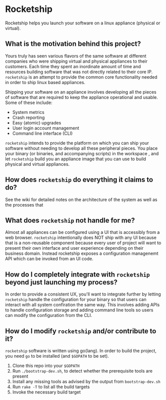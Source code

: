 # Rocketship

Rocketship helps you launch your software on a linux appliance (physical or virtual).

## What is the motivation behind this project?

Yours truly has seen various flavors of the same software at different companies
who were shipping virtual and physical appliances to their customers. Each time
they spent an inordinate amount of time and resources building software that was
not directly related to their core IP. `rocketship` is an attempt to provide the
common core functionality needed in order to ship linux based appliances.

Shipping your software on an appliance involves developing all the pieces of software
that are required to keep the appliance operational and usable. Some of these include:

* System metrics
* Crash reporting
* Easy (atomic) upgrades
* User login account management
* Command line interface (CLI)

`rocketship` intends to provide the platform on which you can ship your software
without needing to develop all these peripheral pieces. You place your binary (or
binaries, and accompanying scripts) in the workspace , and let `rocketship` build
you an appliance image that you can use to build physical and virtual appliances.

## How does `rocketship` do everything it claims to do?

See the wiki for detailed notes on the architecture of the system as well as
the processes that

## What does `rocketship` not handle for me?

Almost all appliances can be configured using a UI that is accessibly from a web
browser. `rocketship` intentionally does NOT ship with any UI because that is a
non-reusable component because every user of project will want to present their
own interface and user experience depending on their business domain. Instead
rocketship exposes a configuration managenemt API which can be invoked from an
UI code.

## How do I completely integrate with `rocketship` beyond just launching my process?

In order to provide a consistent UX, you'll want to integrate further by letting
`rocketship` handle the configuration for your binary so that users can interact with
all system confiration the same way. This involves adding APIs to handle configuration
storage and adding command line tools so users can modify the configuration from the
CLI.

## How do I modify `rocketship` and/or contribute to it?

`rocketship` software is written using go(lang). In order to build the project, you
need `go` to be installed (and `$GOPATH` to be set).

1. Clone this repo into your `$GOPATH`
2. Run `./bootstrap-dev.sh`, to detect whether the prerequisite tools are present
3. Install any missing tools as advised by the output from `bootstrap-dev.sh`
4. Run `rake -T` to list all the build targets
5. Invoke the necessary build target
